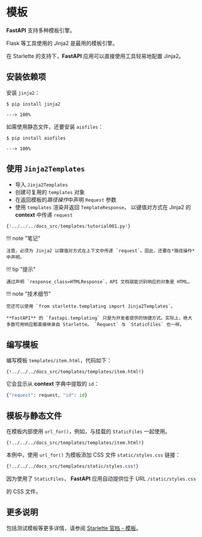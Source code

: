 # 模板

**FastAPI** 支持多种模板引擎。

Flask 等工具使用的 Jinja2 是最用的模板引擎。

在 Starlette 的支持下，**FastAPI** 应用可以直接使用工具轻易地配置 Jinja2。

## 安装依赖项

安装 `jinja2`：

<div class="termy">

```console
$ pip install jinja2

---> 100%
```

</div>

如需使用静态文件，还要安装 `aiofiles`：

<div class="termy">

```console
$ pip install aiofiles

---> 100%
```

</div>

## 使用 `Jinja2Templates`

* 导入 `Jinja2Templates`
* 创建可复用的 `templates` 对象
* 在返回模板的*路径操作*中声明 `Request` 参数
* 使用 `templates` 渲染并返回 `TemplateResponse`， 以键值对方式在 Jinja2 的 **context** 中传递 `request` 

```Python hl_lines="4  11  15-16"
{!../../../docs_src/templates/tutorial001.py!}
```

!!! note "笔记"

    注意，必须为 Jinja2 以键值对方式在上下文中传递 `request`。因此，还要在*路径操作*中声明。

!!! tip "提示"

    通过声明 `response_class=HTMLResponse`，API 文档就能识别响应的对象是 HTML。

!!! note "技术细节"

    您还可以使用 `from starlette.templating import Jinja2Templates`。
    
    **FastAPI** 的 `fastapi.templating` 只是为开发者提供的快捷方式。实际上，绝大多数可用响应都直接继承自 Starlette。 `Request` 与 `StaticFiles` 也一样。

## 编写模板

编写模板 `templates/item.html`，代码如下：

```jinja hl_lines="7"
{!../../../docs_src/templates/templates/item.html!}
```

它会显示从 **context** 字典中提取的 `id`：

```Python
{"request": request, "id": id}
```

## 模板与静态文件

在模板内部使用 `url_for()`，例如，与挂载的 `StaticFiles` 一起使用。

```jinja hl_lines="4"
{!../../../docs_src/templates/templates/item.html!}
```

本例中，使用 `url_for()` 为模板添加 CSS 文件 `static/styles.css` 链接：

```CSS hl_lines="4"
{!../../../docs_src/templates/static/styles.css!}
```

因为使用了 `StaticFiles`， **FastAPI** 应用自动提供位于 URL `/static/styles.css`

的 CSS 文件。

## 更多说明

包括测试模板等更多详情，请参阅 <a href="https://www.starlette.io/templates/" class="external-link" target="_blank">Starlette 官档 - 模板</a>。

